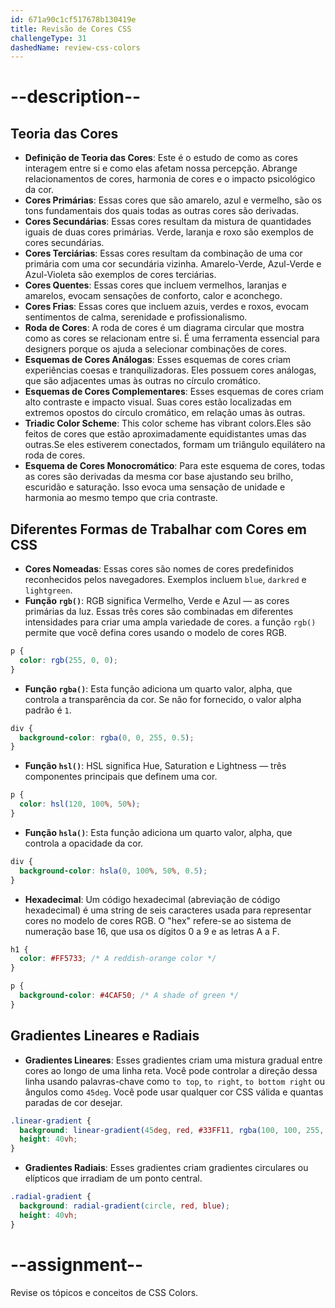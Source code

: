 ```yaml
---
id: 671a90c1cf517678b130419e
title: Revisão de Cores CSS
challengeType: 31
dashedName: review-css-colors
---
```


# --description--

## Teoria das Cores

- **Definição de Teoria das Cores**: Este é o estudo de como as cores interagem entre si e como elas afetam nossa percepção. Abrange relacionamentos de cores, harmonia de cores e o impacto psicológico da cor.
- **Cores Primárias**: Essas cores que são amarelo, azul e vermelho, são os tons fundamentais dos quais todas as outras cores são derivadas.
- **Cores Secundárias**: Essas cores resultam da mistura de quantidades iguais de duas cores primárias. Verde, laranja e roxo são exemplos de cores secundárias.
- **Cores Terciárias**: Essas cores resultam da combinação de uma cor primária com uma cor secundária vizinha. Amarelo-Verde, Azul-Verde e Azul-Violeta são exemplos de cores terciárias.
- **Cores Quentes**: Essas cores que incluem vermelhos, laranjas e amarelos, evocam sensações de conforto, calor e aconchego.
- **Cores Frias**: Essas cores que incluem azuis, verdes e roxos, evocam sentimentos de calma, serenidade e profissionalismo.
- **Roda de Cores**: A roda de cores é um diagrama circular que mostra como as cores se relacionam entre si. É uma ferramenta essencial para designers porque os ajuda a selecionar combinações de cores.
- **Esquemas de Cores Análogas**: Esses esquemas de cores criam experiências coesas e tranquilizadoras. Eles possuem cores análogas, que são adjacentes umas às outras no círculo cromático.
- **Esquemas de Cores Complementares**: Esses esquemas de cores criam alto contraste e impacto visual. Suas cores estão localizadas em extremos opostos do círculo cromático, em relação umas às outras.
- **Triadic Color Scheme**: This color scheme has vibrant colors.Eles são feitos de cores que estão aproximadamente equidistantes umas das outras.Se eles estiverem conectados, formam um triângulo equilátero na roda de cores.
- **Esquema de Cores Monocromático**: Para este esquema de cores, todas as cores são derivadas da mesma cor base ajustando seu brilho, escuridão e saturação. Isso evoca uma sensação de unidade e harmonia ao mesmo tempo que cria contraste.

## Diferentes Formas de Trabalhar com Cores em CSS

- **Cores Nomeadas**: Essas cores são nomes de cores predefinidos reconhecidos pelos navegadores. Exemplos incluem `blue`, `darkred` e `lightgreen`.
- **Função `rgb()`**: RGB significa Vermelho, Verde e Azul — as cores primárias da luz. Essas três cores são combinadas em diferentes intensidades para criar uma ampla variedade de cores. a função `rgb()` permite que você defina cores usando o modelo de cores RGB.

```css
p {
  color: rgb(255, 0, 0);
}
```

- **Função `rgba()`**: Esta função adiciona um quarto valor, alpha, que controla a transparência da cor. Se não for fornecido, o valor alpha padrão é `1`.

```css
div {
  background-color: rgba(0, 0, 255, 0.5);
}
```

- **Função `hsl()`**: HSL significa Hue, Saturation e Lightness — três componentes principais que definem uma cor. 

```css
p {
  color: hsl(120, 100%, 50%);
}
```

- **Função `hsla()`**: Esta função adiciona um quarto valor, alpha, que controla a opacidade da cor.

```css
div {
  background-color: hsla(0, 100%, 50%, 0.5);
}
```

- **Hexadecimal**: Um código hexadecimal (abreviação de código hexadecimal) é uma string de seis caracteres usada para representar cores no modelo de cores RGB. O "hex" refere-se ao sistema de numeração base 16, que usa os dígitos 0 a 9 e as letras A a F. 

```css
h1 {
  color: #FF5733; /* A reddish-orange color */
}

p {
  background-color: #4CAF50; /* A shade of green */
}
```

## Gradientes Lineares e Radiais

- **Gradientes Lineares**: Esses gradientes criam uma mistura gradual entre cores ao longo de uma linha reta. Você pode controlar a direção dessa linha usando palavras-chave como `to top`, `to right`, `to bottom right` ou ângulos como `45deg`. Você pode usar qualquer cor CSS válida e quantas paradas de cor desejar.

```css
.linear-gradient {
  background: linear-gradient(45deg, red, #33FF11, rgba(100, 100, 255, 0.5));
  height: 40vh;
}
```

- **Gradientes Radiais**: Esses gradientes criam gradientes circulares ou elípticos que irradiam de um ponto central.

```css
.radial-gradient {
  background: radial-gradient(circle, red, blue);
  height: 40vh;
}
```

# --assignment--

Revise os tópicos e conceitos de CSS Colors.
